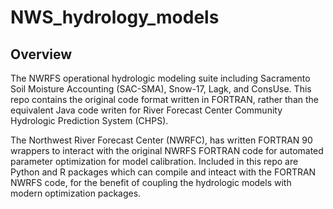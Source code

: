 # NWS_hydrology_models


## Overview
The NWRFS operational hydrologic modeling suite including Sacramento Soil Moisture Accounting (SAC-SMA), Snow-17, Lagk, and ConsUse. This repo contains the original code format written in FORTRAN, rather than the equivalent Java code writen for River Forecast Center Community Hydrologic Prediction System (CHPS). 

The Northwest River Forecast Center (NWRFC), has written FORTRAN 90 wrappers to interact with the original NWRFS FORTRAN code for automated parameter optimization for model calibration. Included in this repo are Python and R packages which can compile and inteact with the FORTRAN NWRFS code, for the benefit of coupling the hydrologic models with modern optimization packages.  
